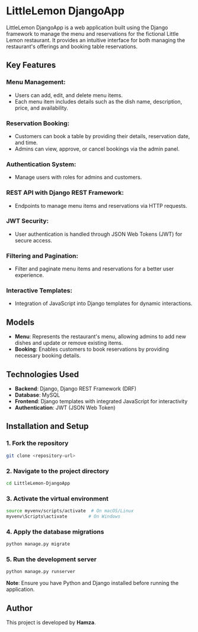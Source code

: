 # LittleLemon DjangoApp

LittleLemon DjangoApp is a web application built using the Django framework to manage the menu and reservations for the fictional Little Lemon restaurant. It provides an intuitive interface for both managing the restaurant's offerings and booking table reservations.

## Key Features

### Menu Management:
- Users can add, edit, and delete menu items.
- Each menu item includes details such as the dish name, description, price, and availability.

### Reservation Booking:
- Customers can book a table by providing their details, reservation date, and time.
- Admins can view, approve, or cancel bookings via the admin panel.

### Authentication System:
- Manage users with roles for admins and customers.

### REST API with Django REST Framework:
- Endpoints to manage menu items and reservations via HTTP requests.

### JWT Security:
- User authentication is handled through JSON Web Tokens (JWT) for secure access.

### Filtering and Pagination:
- Filter and paginate menu items and reservations for a better user experience.

### Interactive Templates:
- Integration of JavaScript into Django templates for dynamic interactions.

## Models

- **Menu**: Represents the restaurant's menu, allowing admins to add new dishes and update or remove existing items.
- **Booking**: Enables customers to book reservations by providing necessary booking details.

## Technologies Used

- **Backend**: Django, Django REST Framework (DRF)
- **Database**: MySQL
- **Frontend**: Django templates with integrated JavaScript for interactivity
- **Authentication**: JWT (JSON Web Token)

## Installation and Setup

### 1. Fork the repository
```bash
git clone <repository-url>
```

### 2. Navigate to the project directory
```bash
cd LittleLemon-DjangoApp
```

### 3. Activate the virtual environment
```bash
source myvenv/scripts/activate  # On macOS/Linux
myvenv\Scripts\activate        # On Windows
```

### 4. Apply the database migrations
```bash
python manage.py migrate
```

### 5. Run the development server
```bash
python manage.py runserver
```

**Note**: Ensure you have Python and Django installed before running the application.

## Author
This project is developed by **Hamza**.


